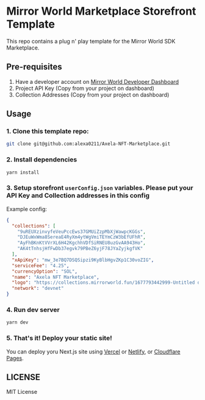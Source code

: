 # Mirror World Marketplace Storefront Template

This repo contains a plug n' play template for the Mirror World SDK Marketplace.

## Pre-requisites
1. Have a developer account on [Mirror World Developer Dashboard](https://app.mirrorworld.fun)
2. Project API Key (Copy from your project on dashboard)
3. Collection Addresses (Copy from your project on dashboard)

## Usage
### 1. Clone this template repo:
```sh
git clone git@github.com:alexa0211/Axela-NFT-Marketplace.git
```

### 2. Install dependencies
```sh
yarn install
```

### 3. Setup storefront `userConfig.json` variables. Please put your API Key and Collection addresses in this config
Example config:
```json
{
  "collections": [
    "9uREUXzinvyfeVeuPccEws37GMUiZzpMbXjWawpcKGGs",
    "DJEuWxWma8SereaE4RyXm4ytWgVmiTEYmCzW3bEfUFhR",
    "AyFhBKnKtVVrXL6H42KgchhVDfSiRNEU8uzGvAA943Ho",
    "AK4tTnhsjHfFwDb37egvk79PBeZ6yjF78JYaZyjkgfVK"
  ],
  "xApiKey": "mw_3e7BQ7DSQSipzi9KyBlbHgvZKp1C30voZIG",
  "serviceFee": "4.25",
  "currencyOption": "SOL",
  "name": "Axela NFT Marketplace",
  "logo": "https://collections.mirrorworld.fun/1677793442999-Untitled design.png",
  "network": "devnet"
}
```


###  4. Run dev server
```sh
yarn dev
```

### 5. That's it! Deploy your static site!
You can deploy yoru Next.js site using [Vercel](https://vercel.com) or [Netlify](https://netlify.com), or [Cloudflare Pages](https://pages.cloudflare.dev).

## LICENSE
MIT License
